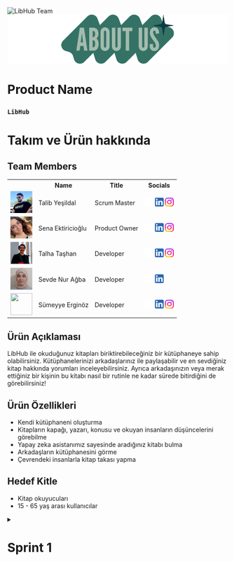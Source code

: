 <!DOCTYPE html>
<html lang="tr">
<head>
    <meta charset="UTF-8">
    <meta name="viewport" content="width=device-width, initial-scale=1.0">
</head>
<body>

<img src="readmeassets/logo.png" alt="LibHub Team">
<img src="readmeassets/aboutus.png" alt="aboutus">

<h1>Product Name</h1>
<h3><code>LibHub</code></h3>

<h1>Takım ve Ürün hakkında</h1>
<h2>Team Members</h2>

<table>
    <tr>
        <th></th>
        <th>Name</th>
        <th>Title</th>
        <th>Socials</th>
    </tr>
    <tr>
        <td><img src="readmeassets/memberpics/talib.png" width="50" height="50" /></td>
        <td>Talib Yeşildal</td>
        <td>Scrum Master</td>
        <td>
            <a href="https://github.com/bavsimus" target="_blank"><img src="readmeassets/socials/github.png" width="20" height="20"/></a>
            <a href="https://www.linkedin.com/in/talibyesildal/" target="_blank"><img src="readmeassets/socials/linkedin.png" width="20" height="20" /></a>
            <a href="https://www.instagram.com/talibyesildal/" target="_blank"><img src="readmeassets/socials/instagram.png" width="20" height="20" /></a>
        </td>
    </tr>
    <tr>
        <td><img src="readmeassets/memberpics/sena.png" width="50" height="50" /></td>
        <td>Sena Ektiricioğlu</td>
        <td>Product Owner</td>
        <td>
            <a href="https://github.com/SenaEktr" target="_blank"><img src="readmeassets/socials/github.png" width="20" height="20"/></a>
            <a href="https://www.linkedin.com/in/sena-ektiricioğlu/" target="_blank"><img src="readmeassets/socials/linkedin.png" width="20" height="20" /></a>
            <a href="https://www.instagram.com/senaektiricioglu/" target="_blank"><img src="readmeassets/socials/instagram.png" width="20" height="20" /></a>
        </td>
    </tr>
    <tr>
        <td><img src="readmeassets/memberpics/talha.png" width="50" height="50" /></td>
        <td>Talha Taşhan</td>
        <td>Developer</td>
        <td>
            <a href="https://github.com/talhatashan" target="_blank"><img src="readmeassets/socials/github.png" width="20" height="20"/></a>
            <a href="https://www.linkedin.com/in/talhatashan" target="_blank"><img src="readmeassets/socials/linkedin.png" width="20" height="20" /></a>
            <a href="https://www.instagram.com/talhatashan/" target="_blank"><img src="readmeassets/socials/instagram.png" width="20" height="20" /></a>
        </td>
    </tr>
    <tr>
        <td><img src="readmeassets/memberpics/sevde.png" width="50" height="50" /></td>
        <td>Sevde Nur Ağba</td>
        <td>Developer</td>
        <td>
            <a href="https://github.com/sevdenuragba" target="_blank"><img src="readmeassets/socials/github.png" width="20" height="20"/></a>
            <a href="https://www.linkedin.com/in/sevdenuragba/" target="_blank"><img src="readmeassets/socials/linkedin.png" width="20" height="20" /></a>
        </td>
    </tr>
    <tr>
        <td><img src="readmeassets/memberpics/sümeyye.png" width="50" height="50" /></td>
        <td>Sümeyye Erginöz</td>
        <td>Developer</td>
        <td>
            <a href="https://github.com/sumeyyerginoz" target="_blank"><img src="readmeassets/socials/github.png" width="20" height="20"/></a>
            <a href="https://www.linkedin.com/in/sümeyye-erginöz-" target="_blank"><img src="readmeassets/socials/linkedin.png" width="20" height="20" /></a>
            <a href="https://www.instagram.com/sum_erginoz" target="_blank"><img src="readmeassets/socials/instagram.png" width="20" height="20" /></a>
        </td>
    </tr>
</table>

<h2>Ürün Açıklaması</h2>
<p>LibHub ile okuduğunuz kitapları biriktirebileceğiniz bir kütüphaneye sahip olabilirsiniz. Kütüphanelerinizi arkadaşlarınız ile paylaşabilir ve en sevdiğiniz kitap hakkında yorumları inceleyebilirsiniz. Ayrıca arkadaşınızın veya merak ettiğiniz bir kişinin bu kitabı nasıl bir rutinle ne kadar sürede bitirdiğini de görebilirsiniz!</p>

<h2>Ürün Özellikleri</h2>
<ul>
    <li>Kendi kütüphaneni oluşturma</li>
    <li>Kitapların kapağı, yazarı, konusu ve okuyan insanların düşüncelerini görebilme</li>
    <li>Yapay zeka asistanımız sayesinde aradığınız kitabı bulma</li>
    <li>Arkadaşların kütüphanesini görme</li>
    <li>Çevrendeki insanlarla kitap takası yapma</li>
</ul>

<h2>Hedef Kitle</h2>
<ul>
    <li>Kitap okuyucuları</li>
    <li>15 - 65 yaş arası kullanıcılar</li>
</ul>
<details>
<h2>Kanban</h2>
<img src="readmeassets/sprint1/kanban1.png" alt="Trello">

<hr>


<summary><h1>Sprint 1</h1></summary>

<h3>Sprint Notları</h3>
<p>User Story'ler product backlog hazırlandı.</p>

<h3>Backlog düzeni ve Story seçimleri</h3>
<p>Backlog'umuz ilk yapılacak story'lere göre düzenlenmiştir.</p>
<p>Story'ler yapılacak işlere (task'lere) bölünmüştür. Tasklar kendi içinde optional ve must şeklinde kontrol listeleriyle hazırlandı. Trello görüntüleri aşağıda paylaşıldı.</p>

<p>Sprint içinde tamamlanması tahmin edilen puan: 100 Puan</p>
<p>Puan tamamlama mantığı: Toplamda proje boyunca tamamlanması gereken 320 puanlık backlog bulunmaktadır. 4 sprint'e bölündüğünde ilk sprint'in en azından 100 ile başlaması gerektiğine karar verildi.</p>
<p>Backlog düzeni ve Story seçimleri: Backlog'umuz ilk yapılacak story'lere göre düzenlenmiştir. Sprint başına tahmin edilen puan sayısını geçmeyecek şekilde sıradan seçimler yapılmaktadır. Story başına çıkan tahmin puanı, toplam puanın yarısından az tutulmuştur.</p>

<h3>Daily Scrum</h3>
<p>Daily Scrum toplantılarının Discord üzerinden yapılmasına karar verilmiştir. Discord düzeni bu şekildedir:</p>
<img src="readmeassets/sprint1/discord1.png" alt="Discord Düzeni">

<h3>Ürün Durumu</h3>
<p>Ekran görüntüleri:</p>
<img src="readmeassets/sprint1/ss/login1.jpeg" alt="Screenshot 1">
<img src="readmeassets/sprint1/ss/login2.jpeg" alt="Screenshot 1">
<img src="readmeassets/sprint1/ss/login3.jpeg" alt="Screenshot 1">
<img src="readmeassets/sprint1/ss/hompage.jpeg" alt="Homepage Screenshot">
<img src="readmeassets/sprint1/ss/addbook.jpeg" alt="Add Book Screenshot">
<img src="readmeassets/sprint1/ss/adbook2.jpeg" alt="Add Book 2 Screenshot">
<img src="readmeassets/sprint1/ss/bookscan.jpeg" alt="Book Scan Screenshot">
<img src="readmeassets/sprint1/ss/yourlibhub.jpeg" alt="Your LibHub Screenshot">

<h3>Sprint Review</h3>
<p>Alınan kararlar: Katmanlı mimari çerçevesinde çalışılacaktır. Veritabanı oluşturması kullanıcı verileri ve kitap bilgileri için gerekli görülmüştür, bir sonraki sprint için planlandı. İlk sprint için gerekli görülen tasklar tamamlanmıştır, birbirleriyle bağlanabilir olmaları testi başarılı olmuştur fakat bağlantı işlemleri önümüzdeki sprinte planlanmıştır. Temel sayfalar ve fonksiyonlar oluşturulmuştur fakat elde edilen görüntü birbiriyle uyumlu hale getirilecektir.</p>

<h3>Sprint Retrospective</h3>
<p>Takımın toplantı planlamaları gözden geçirilmeli katılım artmalı ve çakışmalar engellenmelidir.</p>

<h3>Diğer Notlar</h3>
<p>N/A</p>
</details>

</body>
</html>

